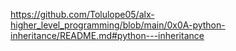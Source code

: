 https://github.com/Tolulope05/alx-higher_level_programming/blob/main/0x0A-python-inheritance/README.md#python---inheritance
